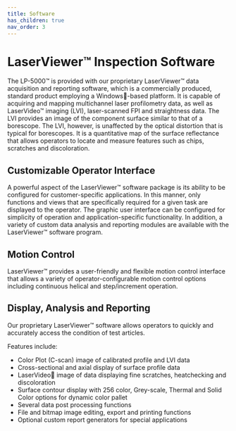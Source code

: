 ```yaml
---
title: Software
has_children: true
nav_order: 3
---
```


# LaserViewer&trade; Inspection Software

The LP-5000&trade; is provided with our proprietary LaserViewer&trade; data acquisition and reporting software, which is a commercially produced, standard product employing a Windows-based platform. It is capable of acquiring and mapping multichannel laser profilometry data, as well as LaserVideo&trade; imaging (LVI), laser-scanned FPI and straightness data. The LVI provides an image of the component surface similar to that of a borescope. The LVI, however, is unaffected by the optical distortion that is typical for borescopes. It is a quantitative map of the surface reflectance that allows operators to locate and measure features such as chips, scratches and discoloration.

## Customizable Operator Interface

A powerful aspect of the LaserViewer&trade; software package is its ability to be configured for customer-specific applications. In this manner, only functions and views that are specifically required for a given task are displayed to the operator. The graphic user interface can be configured for simplicity of operation and application-specific functionality. In addition, a variety of custom data analysis and reporting modules are available with the LaserViewer&trade; software program.

## Motion Control

LaserViewer&trade; provides a user-friendly and flexible motion control interface that allows a variety of operator-configurable motion control options including continuous helical and step/increment operation.

## Display, Analysis and Reporting

Our proprietary LaserViewer™ software allows operators to quickly and accurately access the condition of test articles.

Features include:
- Color Plot (C-scan) image of  calibrated profile and LVI data
- Cross-sectional and axial display of surface profile data
- LaserVideo image of data displaying fine scratches, heatchecking and discoloration
- Surface contour display with 256 color, Grey-scale, Thermal and Solid Color options for dynamic color pallet
- Several data post processing functions
- File and bitmap image editing, export and printing functions
- Optional custom report generators for special applications
